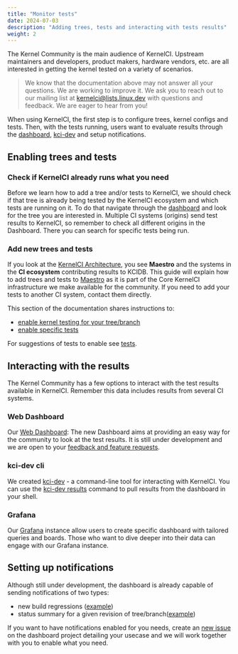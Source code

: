 ```yaml
---
title: "Monitor tests"
date: 2024-07-03
description: "Adding trees, tests and interacting with tests results"
weight: 2
---
```


The Kernel Community is the main audience of KernelCI. Upstream maintainers and developers, product makers, hardware vendors, etc. are all interested in getting the kernel tested on a variety of scenarios.

> We know that the documentation above may not answer all your questions. We are working to improve it. We ask you to reach out to our mailing list at [kernelci@lists.linux.dev](mailto:kernelci@lists.linux.dev)  with questions and feedback. We are eager to hear from you!

When using KernelCI, the first step is to configure trees, kernel configs and tests. Then, with the tests running, users want to evaluate results through the [dashboard](https://dashboard.kernelci.org/), [kci-dev](https://kci.dev/) and setup notifications.

## Enabling trees and tests

### Check if KernelCI already runs what you need

Before we learn how to add a tree and/or tests to KernelCI, we should check if that tree is already being tested by the KernelCI ecosystem and which tests are running on it. To do that navigate through the [dashboard](https://dashboard.kernelci.org/) and look for the tree you are interested in. Multiple CI systems (origins) send test results to KernelCI, so remember to check all different origins in the Dashboard. There you can search for specific tests being run.

### Add new trees and tests

If you look at the [KernelCI Architecture](../architecture/), you see **Maestro** and the systems in the **CI ecosystem** contributing results to KCIDB. This guide will explain how to add trees and tests to [Maestro](/components/maestro/) as it is part of the Core KernelCI infrastructure we make available for the community. If you need to add your tests to another CI system, contact them directly.

This section of the documentation shares instructions to:
* [enable kernel testing for your tree/branch](/components/maestro/pipeline/developer-documentation/#enabling-a-new-kernel-tree)
* [enable specific tests](/components/maestro/pipeline/developer-documentation/#enabling-a-new-test)

For suggestions of tests to enable see [tests](../../tests).

## Interacting with the results

The Kernel Community has a few options to interact with the test results available in KernelCI. Remember this data includes results from several CI systems.

### Web Dashboard

Our [Web Dashboard](https://dashboard.kernelci.org/): The new Dashboard aims at providing an easy way for the community to look at the test results. It is still under development and we are open to your [feedback and feature requests](https://github.com/kernelci/dashboard/issues).

### kci-dev cli

We created [kci-dev](https://kci.dev/) - a command-line tool for interacting with KernelCI. You can use the [kci-dev results](https://kci.dev/results/) command to pull results from the dashboard in your shell.

### Grafana

Our [Grafana](https://grafana.kernelci.org/) instance allow users to create specific dashboard with tailored queries and boards. Those who want to dive deeper into their data can engage with our Grafana instance.

## Setting up notifications

Although still under development, the dashboard is already capable of sending notifications of two types:

* new build regressions ([example](https://groups.io/g/kernelci-results/message/58781))
* status summary for a given revision of tree/branch([example](https://groups.io/g/kernelci-results/message/58778))

If you want to have notifications enabled for you needs, create an [new issue](https://github.com/kernelci/dashboard/issues/new) on the dashboard project detailing your usecase and we will work together with you to enable what you need.
